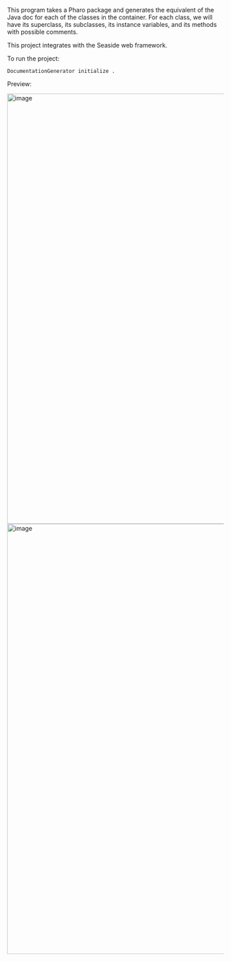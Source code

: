 This program takes a Pharo package and generates the equivalent of the Java doc for each of the classes in the container. 
For each class, we will have its superclass, its subclasses, its instance variables, and its methods with possible comments.

This project integrates with the Seaside web framework.


To run the project: 

``
DocumentationGenerator initialize .
``


Preview: 

<img width="1000" alt="image" src="https://github.com/user-attachments/assets/77ffd13f-9f12-40f1-91d1-93e64fa46ed6" />

<img width="1000" alt="image" src="https://github.com/user-attachments/assets/bceefec0-6459-48da-9362-568524cdad49" />


